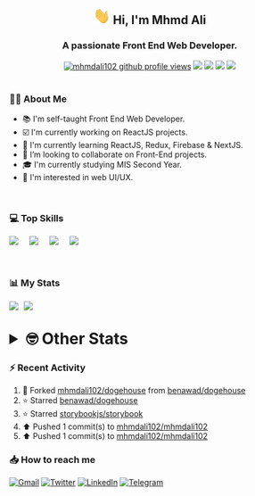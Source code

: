 <h2 align="center"><img src="./Hi.gif" width="30px" height="30px"> Hi, I'm Mhmd Ali</h2>

<h3 align="center">A passionate Front End Web Developer.</h3>

<div align="center">
  <a href="#"><img src="https://komarev.com/ghpvc/?username=mhmdali102&style=for-the-badge&logo=" alt="mhmdali102 github profile views" /></a>
  <a href="https://www.linux.org"><img src="https://img.shields.io/badge/OS-Linux-e06c75?style=for-the-badge&logo=linux" /></a>
	<a href="https://archlinux.org"><img src="https://img.shields.io/badge/DISTRO-Arch-56b6c2?style=for-the-badge&logo=arch-linux" /></a>
	<a href="https://dwm.suckless.org"><img src="https://img.shields.io/badge/WM-DWM-005577?style=for-the-badge&logo=dwm" /></a>
	<a href="https://neovim.io"><img src="https://img.shields.io/badge/IDE-Neovim-98c379?style=for-the-badge&logo=neovim" /></a>
</div>

<br>

### :man_technologist: About Me

- :books: I'm self-taught Front End Web Developer.
- :ballot_box_with_check: I'm currently working on ReactJS projects.
- :dart: I'm currently learning ReactJS, Redux, Firebase & NextJS.
- :eyes: I’m looking to collaborate on Front-End projects.
- :mortar_board: I'm currently studying MIS Second Year.
- :art: I'm interested in web UI/UX.

<br>

### :computer: Top Skills

<div style="display:flex;">
<img width ='36px' src ='https://raw.githubusercontent.com/rahulbanerjee26/githubAboutMeGenerator/main/icons/html.svg' />
<img width ='36px' src ='https://raw.githubusercontent.com/rahulbanerjee26/githubAboutMeGenerator/main/icons/css.svg' />
<img width ='36px' src ='https://raw.githubusercontent.com/rahulbanerjee26/githubAboutMeGenerator/main/icons/javascript.svg' />
<img width ='36px' src ='https://raw.githubusercontent.com/rahulbanerjee26/githubAboutMeGenerator/main/icons/reactjs.svg' />
</div>

<br>
<br>

### :bar_chart: My Stats

<img src="https://github-readme-stats.vercel.app/api?username=mhmdali102&show_icons=true&locale=en" width="49%" /><span style="display:inline-block;width:2%"></span><img src="https://github-readme-streak-stats.herokuapp.com/?user=mhmdali102&" width="49%" />

<br>

<details>
<summary style="font-size: 1.75rem; font-weight: bold;"><strong style="font-size: 1.75rem; font-weight: bold;"> 🤓 Other Stats </strong></summary>
<br>

<!--START_SECTION:waka-->
![Lines of code](https://img.shields.io/badge/From%20Hello%20World%20I%27ve%20Written-242%20Thousand%20lines%20of%20code-blue)

**🐱 My GitHub Data** 

> 🏆 721 Contributions in the Year 2022
 > 
> 📦 332.0 kB Used in GitHub's Storage 
 > 
> 💼 Opted to Hire
 > 
> 📜 19 Public Repositories 
 > 
> 🔑 6 Private Repositories  
 > 
**I'm a Night 🦉** 

```text
🌞 Morning    80 commits     ██░░░░░░░░░░░░░░░░░░░░░░░   9.47% 
🌆 Daytime    168 commits    █████░░░░░░░░░░░░░░░░░░░░   19.88% 
🌃 Evening    358 commits    ██████████░░░░░░░░░░░░░░░   42.37% 
🌙 Night      239 commits    ███████░░░░░░░░░░░░░░░░░░   28.28%

```
📅 **I'm Most Productive on Monday** 

```text
Monday       160 commits    ████░░░░░░░░░░░░░░░░░░░░░   18.93% 
Tuesday      105 commits    ███░░░░░░░░░░░░░░░░░░░░░░   12.43% 
Wednesday    111 commits    ███░░░░░░░░░░░░░░░░░░░░░░   13.14% 
Thursday     99 commits     ███░░░░░░░░░░░░░░░░░░░░░░   11.72% 
Friday       96 commits     ██░░░░░░░░░░░░░░░░░░░░░░░   11.36% 
Saturday     130 commits    ███░░░░░░░░░░░░░░░░░░░░░░   15.38% 
Sunday       144 commits    ████░░░░░░░░░░░░░░░░░░░░░   17.04%

```


📊 **This Week I Spent My Time On** 

```text
⌚︎ Time Zone: Asia/Beirut

💬 Programming Languages: 
TypeScript               27 hrs 54 mins      █████████████████████░░░░   86.04% 
JavaScript               1 hr 35 mins        █░░░░░░░░░░░░░░░░░░░░░░░░   4.89% 
Other                    1 hr 6 mins         ░░░░░░░░░░░░░░░░░░░░░░░░░   3.42% 
CSS                      27 mins             ░░░░░░░░░░░░░░░░░░░░░░░░░   1.43% 
C                        24 mins             ░░░░░░░░░░░░░░░░░░░░░░░░░   1.28%

🔥 Editors: 
Neovim                   32 hrs 26 mins      █████████████████████████   100.0%

🐱‍💻 Projects: 
canadiansouq.com         27 hrs 20 mins      █████████████████████░░░░   84.28% 
mhmdali102               3 hrs 58 mins       ███░░░░░░░░░░░░░░░░░░░░░░   12.23% 
oldcanadiansouq          38 mins             ░░░░░░░░░░░░░░░░░░░░░░░░░   1.98% 
dwm                      24 mins             ░░░░░░░░░░░░░░░░░░░░░░░░░   1.28% 
NextJS                   3 mins              ░░░░░░░░░░░░░░░░░░░░░░░░░   0.2%

💻 Operating System: 
Linux                    32 hrs 26 mins      █████████████████████████   100.0%

```

**I Mostly Code in JavaScript** 

```text
JavaScript               11 repos            █████████████░░░░░░░░░░░░   52.38% 
Python                   3 repos             ███░░░░░░░░░░░░░░░░░░░░░░   14.29% 
HTML                     1 repo              █░░░░░░░░░░░░░░░░░░░░░░░░   4.76% 
PHP                      1 repo              █░░░░░░░░░░░░░░░░░░░░░░░░   4.76% 
CSS                      1 repo              █░░░░░░░░░░░░░░░░░░░░░░░░   4.76%

```



 Last Updated on 05/09/2022 18:51:15 UTC
<!--END_SECTION:waka-->

</details>

### :zap: Recent Activity

<!--RECENT_ACTIVITY:start-->
1. 🔱 Forked [mhmdali102/dogehouse](https://github.com/mhmdali102/dogehouse) from [benawad/dogehouse](https://github.com/benawad/dogehouse)
2. ⭐ Starred [benawad/dogehouse](https://github.com/benawad/dogehouse)
3. ⭐ Starred [storybookjs/storybook](https://github.com/storybookjs/storybook)
4. ⬆️ Pushed 1 commit(s) to [mhmdali102/mhmdali102](https://github.com/mhmdali102/mhmdali102)
5. ⬆️ Pushed 1 commit(s) to [mhmdali102/mhmdali102](https://github.com/mhmdali102/mhmdali102)
<!--RECENT_ACTIVITY:end-->

### :inbox_tray: How to reach me

[![Gmail](https://img.shields.io/badge/Gmail-D14836?style=for-the-badge&logo=gmail&logoColor=white)](mailto:mhmdalihsen102@gmail.com)
[![Twitter](https://img.shields.io/badge/Twitter-1DA1F2?style=for-the-badge&logo=twitter&logoColor=white)](https://twitter.com/MhmdAliHsen)
[![LinkedIn](https://img.shields.io/badge/LinkedIn-0077B5?style=for-the-badge&logo=linkedin&logoColor=white)](https://www.linkedin.com/in/mhmd-ali-hsen-66b0671b7/)
[![Telegram](https://img.shields.io/badge/Telegram-2CA5E0?style=for-the-badge&logo=telegram&logoColor=white&bgColor=black)](https://t.me/mhmdalihsen)
